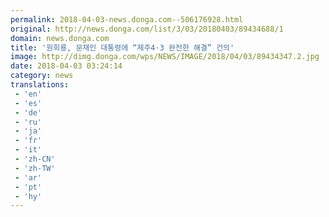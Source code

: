 ```yaml
---
permalink: 2018-04-03-news.donga.com--506176928.html
original: http://news.donga.com/list/3/03/20180403/89434688/1
domain: news.donga.com
title: '원희룡, 문재인 대통령에 “제주4·3 완전한 해결” 건의'
image: http://dimg.donga.com/wps/NEWS/IMAGE/2018/04/03/89434347.2.jpg
date: 2018-04-03 03:24:14
category: news
translations: 
 - 'en'
 - 'es'
 - 'de'
 - 'ru'
 - 'ja'
 - 'fr'
 - 'it'
 - 'zh-CN'
 - 'zh-TW'
 - 'ar'
 - 'pt'
 - 'hy'
---
```


